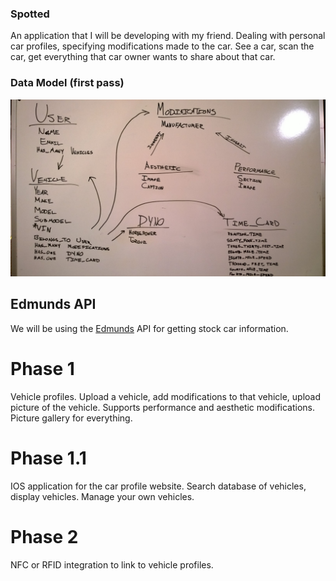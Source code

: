 ### Spotted

An application that I will be developing with my friend. Dealing with personal car profiles, specifying modifications made to the car. See a car, scan the car, get everything that car owner wants to share about that car.

### Data Model (first pass)

![Data Model](/public/data_model_first_pass.jpg "Data Model")

## Edmunds API

We will be using the [Edmunds][edmunds] API for getting stock car information.

# Phase 1

Vehicle profiles. Upload a vehicle, add modifications to that vehicle, upload picture of the vehicle. Supports performance and aesthetic modifications. Picture gallery for everything.

# Phase 1.1

IOS application for the car profile website. Search database of vehicles, display vehicles. Manage your own vehicles.

# Phase 2

NFC or RFID integration to link to vehicle profiles.

[edmunds]: http://developer.edmunds.com/
